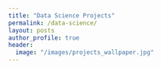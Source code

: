 ```yaml
---
title: "Data Science Projects"
permalink: /data-science/
layout: posts
author_profile: true
header:
  image: "/images/projects_wallpaper.jpg"
---
```

